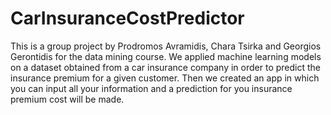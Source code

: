 # CarInsuranceCostPredictor
This is a group project by Prodromos Avramidis, Chara Tsirka and Georgios Gerontidis for the data mining course. We applied machine learning models on a dataset obtained from a car insurance company in order to predict the insurance premium for a given customer. Then we created an app in which you can input all your information and a prediction for you insurance premium cost will be made.
